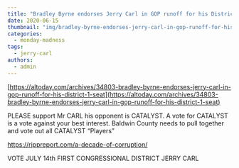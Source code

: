 ```yaml
---
title: "Bradley Byrne endorses Jerry Carl in GOP runoff for his District 1 seat"
date: 2020-06-15
thumbnail: "img/bradley-byrne-endorses-jerry-carl-in-gop-runoff-for-his-district-1-seat.jpg"
categories: 
  - monday-madness
tags: 
  - jerry-carl
authors: 
  - admin
---
```


[https://altoday.com/archives/34803-bradley-byrne-endorses-jerry-carl-in-gop-runoff-for-his-district-1-seat](https://altoday.com/archives/34803-bradley-byrne-endorses-jerry-carl-in-gop-runoff-for-his-district-1-seat)

PLEASE support Mr CARL his opponent is CATALYST. A vote for CATALYST is a vote against your best interest. Baldwin County needs to pull together and vote out all CATALYST “Players”

https://rippreport.com/a-decade-of-corruption/

VOTE JULY 14th FIRST CONGRESSIONAL DISTRICT JERRY CARL
